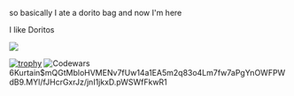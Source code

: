 so basically I ate a dorito bag and now I'm here

I like Doritos

![](https://komarev.com/ghpvc/?username=0xsweat&label=PROFILE+VIEWS)

[![trophy](https://github-profile-trophy.vercel.app/?username=0xsweat&theme=radical)](https://github.com/ryo-ma/github-profile-trophy)
![Codewars](https://github.r2v.ch/codewars?user=0xsweat)
$6$Kurtain$mQGtMbloHVMENv7fUw14a1EA5m2q83o4Lm7fw7aPgYnOWFPWdB9.MYl/fJHcrGxrJz/jnI1jkxD.pWSWfFkwR1
